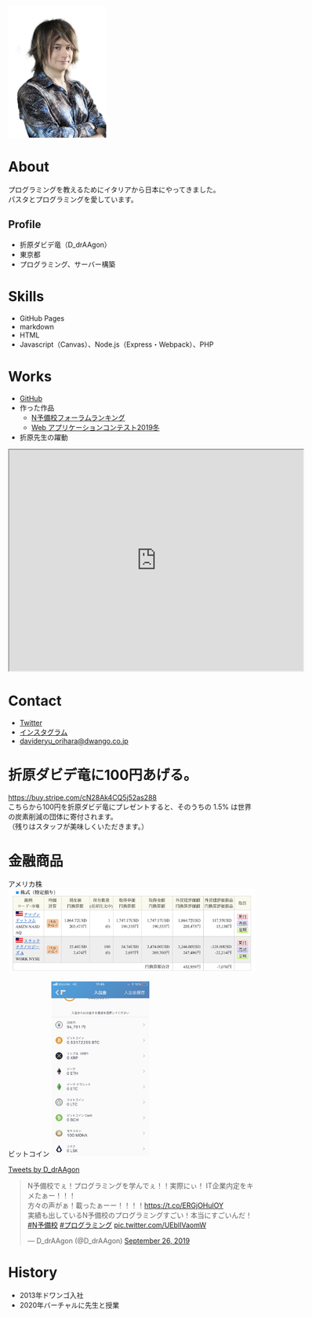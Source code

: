<img src="orihara.png" width="200">

# About
プログラミングを教えるためにイタリアから日本にやってきました。<br>
パスタとプログラミングを愛しています。

## Profile
- 折原ダビデ竜（D_drAAgon）
- 東京都
- プログラミング、サーバー構築

# Skills
- GitHub Pages
- markdown
- HTML
- Javascript（Canvas）、Node.js（Express・Webpack）、PHP

# Works
- [GitHub](https://github.com/DDRAGON)
- 作った作品
  - [N予備校フォーラムランキング](https://progedu.github.io/forum-ranking/)
  - [Web アプリケーションコンテスト2019冬](https://progedu.github.io/web-contests/webcontest2019-winter/)
- 折原先生の躍動
<iframe src="https://www.openprocessing.org/sketch/825168/embed/" width="600" height="450"></iframe>

# Contact
- [Twitter](https://twitter.com/D_drAAgon)
- [インスタグラム](aaaaa)
- davideryu_orihara@dwango.co.jp

# 折原ダビデ竜に100円あげる。

https://buy.stripe.com/cN28Ak4CQ5j52as288<br>
こちらから100円を折原ダビデ竜にプレゼントすると、そのうちの 1.5% は世界の炭素削減の団体に寄付されます。<br>
（残りはスタッフが美味しくいただきます。）


# 金融商品
アメリカ株
<img src="stock.png">

ビットコイン
<img src="bitcoin.png" width="200">

<a class="twitter-timeline" data-width="400" data-height="600" data-theme="dark" href="https://twitter.com/D_drAAgon?ref_src=twsrc%5Etfw">Tweets by D_drAAgon</a> <script async src="https://platform.twitter.com/widgets.js" charset="utf-8"></script>

<blockquote class="twitter-tweet"><p lang="ja" dir="ltr">N予備校でぇ！プログラミングを学んでぇ！！実際にぃ！ IT企業内定をキメたぁー！！！<br>方々の声がぁ！載ったぁーー！！！！<a href="https://t.co/ERGjOHulOY">https://t.co/ERGjOHulOY</a><br>実績も出しているN予備校のプログラミングすごい！本当にすごいんだ！<a href="https://twitter.com/hashtag/N%E4%BA%88%E5%82%99%E6%A0%A1?src=hash&amp;ref_src=twsrc%5Etfw">#N予備校</a> <a href="https://twitter.com/hashtag/%E3%83%97%E3%83%AD%E3%82%B0%E3%83%A9%E3%83%9F%E3%83%B3%E3%82%B0?src=hash&amp;ref_src=twsrc%5Etfw">#プログラミング</a> <a href="https://t.co/UEblIVaomW">pic.twitter.com/UEblIVaomW</a></p>&mdash; D_drAAgon (@D_drAAgon) <a href="https://twitter.com/D_drAAgon/status/1177158124899225600?ref_src=twsrc%5Etfw">September 26, 2019</a></blockquote> <script async src="https://platform.twitter.com/widgets.js" charset="utf-8"></script>


# History
- 2013年ドワンゴ入社
- 2020年バーチャルに先生と授業

<div id="display">
<script>
  const displayE = document.getElementById("display");
  displayE.innerText = `3 * 4 = ${3*4} です。`;
</script>
